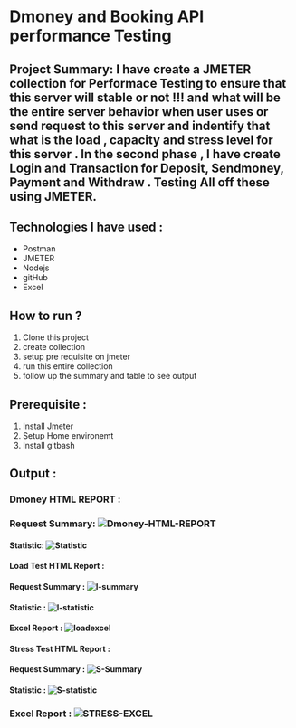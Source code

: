 # Dmoney and Booking API performance Testing 

## Project Summary:  I have  create a JMETER collection for Performace Testing to ensure that this server will stable or not !!!  and what will be the entire server behavior when user uses or send request to this server and indentify that what is the load , capacity and stress level for this server . In the second phase , I have create Login  and Transaction for Deposit, Sendmoney, Payment and Withdraw . Testing All off these using JMETER.

## Technologies I have used :
- Postman
- JMETER
- Nodejs
- gitHub
- Excel
  
## How to run ?
1. Clone this project
2. create collection
3. setup pre requisite on jmeter
4. run this entire collection
5. follow up the summary and table to see output

## Prerequisite :
1. Install Jmeter
2. Setup Home environemt
3. Install gitbash

## Output :

### Dmoney HTML REPORT :
### Request Summary: ![Dmoney-HTML-REPORT](https://github.com/user-attachments/assets/37d26aff-632b-4fe7-abd1-94be5a75a235)

#### Statistic:  ![Statistic](https://github.com/user-attachments/assets/da72a9d9-d12b-411f-8f38-dd3d6c547dc8)

#### Load Test HTML Report :
#### Request Summary : ![l-summary](https://github.com/user-attachments/assets/a776345d-98a5-4799-8fd6-576c27f12c81)
#### Statistic :  ![l-statistic](https://github.com/user-attachments/assets/7a7f461d-5aed-4d38-ba53-4c4f5dfb7cd6)
#### Excel Report : ![loadexcel](https://github.com/user-attachments/assets/03e37ccb-f4dc-455f-8467-c4fbcbdfa459)


#### Stress Test HTML Report :
#### Request Summary : ![S-Summary](https://github.com/user-attachments/assets/34a1dfaa-63d7-4c0a-ac72-898a27288ba0)
#### Statistic :  ![S-statistic](https://github.com/user-attachments/assets/61f030e3-0bc8-4894-b428-7036e2fbbd5e)
### Excel Report : ![STRESS-EXCEL](https://github.com/user-attachments/assets/934341b9-b51e-4ad9-849f-249bed03a2f4)













